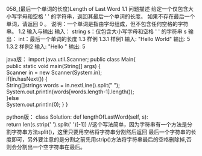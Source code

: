 058_(最后一个单词的长度)Length of Last Word
1.1 问题描述
给定一个仅包含大小写字母和空格 ' ' 的字符串，返回其最后一个单词的长度。
如果不存在最后一个单词，请返回 0 。
说明：一个单词是指由字母组成，但不包含任何空格的字符串。
1.2 输入与输出
输入：
string s：仅包含大小写字母和空格 ' ' 的字符串 s
输出：
int：最后一个单词的长度
1.3 样例
1.3.1 样例1
输入: "Hello World"
输出: 5
1.3.2 样例2
输入: "Hello "
输出: 5

java版：
import java.util.Scanner;
public class Main{	
	public static void main(String[] args) {		
		Scanner in = new Scanner(System.in);		
		if(in.hasNext()) {			
			String[]strings words = in.nextLine().split(" ");
			System.out.println(words[words.length-1].length());			
		}else			
			System.out.println(0);
	}
}

python版：
class Solution:
    def lengthOfLastWord(self, s):       
        return len(s.strip(' ').split(' ')[-1])
//这个写法简单，因为字符串有一个方法是分割字符串方法split()，这里只要用空格将字符串分割然后返回
最后一个字符串的长度即可，另外要注意的是分割之前先用strip()方法将字符串最后的空格删除掉,否则会分割出一个空字符串在最后。

